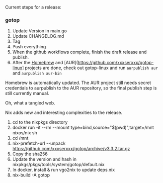 Current steps for a release:

### gotop
1. Update Version in main.go 
2. Update CHANGELOG.md
3. Tag
4. Push everything
5. When the github workflows complete, finish the draft release and publish.
6. After the [Homebrew](https://github.com/xxxserxxx/homebrew-gotop) and [AUR](https://github.com/xxxserxxx/gotop-linux] projects are done, check out gotop-linux and run `aurpublish aur` and `aurpublish aur-bin`


Homebrew is automatically updated.  The AUR project still needs secret
credentials to aurpublish to the AUR repository, so the final publish step is
still currently manual.

Oh, what a tangled web.


Nix adds new and interesting complexities to the release.

1. cd to the nixpkgs directory
2. docker run -it --rm --mount type=bind,source="\$(pwd)",target=/mnt nixos/nix sh
3. cd /mnt
4. nix-prefetch-url --unpack https://github.com/xxxserxxx/gotop/archive/v3.3.2.tar.gz
5. Copy the sha256
6. Update the version and hash in nixpkgs/pkgs/tools/system/gotop/default.nix
8. In docker, install & run vgo2nix to update deps.nix
7. nix-build -A gotop
